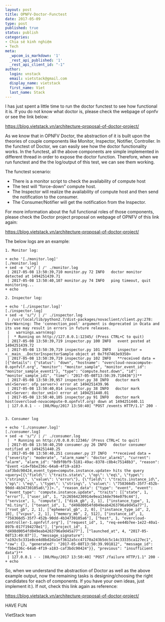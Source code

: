 ```yaml
---
layout: post
title: OPNFV-Doctor-Functest
date: 2017-05-09
type: post
published: true
status: publish
categories:
- Chia sẻ kinh nghiệm
- Tech
meta:
  _wpcom_is_markdown: '1'
  _rest_api_published: '1'
  _rest_api_client_id: "-1"
author:
  login: vnstack
  email: vietstack@gmail.com
  display_name: vietstack
  first_name: Viet
  last_name: Stack
---
```



I has just spent a little time to run the doctor functest to see how functional it is. If you do not know what doctor is, please check the webpage of opnfv or see the link below:

https://blog.vietstack.vn/architecture-proposal-of-doctor-project/

As we know that in OPNFV Doctor, the abstraction of it is built upon the theories of couple components like Monitor, Inspector, Notifier, Controller. In the functest of Doctor, we can easily see how the doctor functionality works. In the functest, all the above components are simple implemented in different thread in order to expose the doctor function. Therefore, when we run functest and the the log/output of this test, we can see them working. 

The functest scenario:

- There is a monitor script to check the availability of compute host
- The test will “force-down” compute host.
- The Inspector will realize the availability of compute host and then send the notification to the consumer.
- The Consumer/Notifier will get the notification from the Inspector.

For more information about the full functional roles of those components, please check the Doctor project proposal on webpage of OPNFV of this link again:

https://blog.vietstack.vn/architecture-proposal-of-doctor-project/


The below logs are an example:

```
1. Monitor log:

+ echo '[./monitor.log]'
[./monitor.log]
+ sed -e 's/^/ | /' ./monitor.log
 | 2017-05-08 13:50:39,710 monitor.py 72 INFO   doctor monitor detected at 1494251439.71
 | 2017-05-08 13:50:40,107 monitor.py 74 INFO   ping timeout, quit monitoring...
+ echo

2. Inspector log:

+ echo '[./inspector.log]'
[./inspector.log]
+ sed -e 's/^/ | /' ./inspector.log
 | /usr/local/lib/python2.7/dist-packages/novaclient/client.py:278: UserWarning: The 'connection_pool' argument is deprecated in Ocata and its use may result in errors in future releases.
 |   warnings.warn(msg)
 |  * Running on http://127.0.0.1:12345/ (Press CTRL+C to quit)
 | 2017-05-08 13:50:39,719 inspector.py 100 INFO   event posted at 1494251439.72
 | 2017-05-08 13:50:39,719 inspector.py 101 INFO   inspector = <__main__.DoctorInspectorSample object at 0x7fd7463e9350>
 | 2017-05-08 13:50:39,719 inspector.py 102 INFO   **received data = [{"details": {"status": "down", "hostname": "overcloud-novacompute-0.opnfvlf.org", "monitor": "monitor_sample", "monitor_event_id": "monitor_sample_event1"}, "type": "compute.host.down", "id": "monitor_sample_id1", "time": "2017-05-08T13:50:39.710436"}]**
 | 2017-05-08 13:50:39,957 inspector.py 38 INFO   doctor mark vm(<Server: ofp_server>) error at 1494251439.96
 | 2017-05-08 13:50:40,014 inspector.py 38 INFO   doctor mark vm(<Server: doctor_vm1>) error at 1494251440.01
 | 2017-05-08 13:50:40,105 inspector.py 91 INFO   doctor mark host(overcloud-novacompute-0.opnfvlf.org) down at 1494251440.11
 | 127.0.0.1 - - [08/May/2017 13:50:40] "POST /events HTTP/1.1" 200 -


3. Consumer log

+ echo '[./consumer.log]'
[./consumer.log]
+ sed -e 's/^/ | /' ./consumer.log
 |  * Running on http://0.0.0.0:12346/ (Press CTRL+C to quit)
 | 2017-05-08 13:50:40,250 consumer.py 26 INFO   doctor consumer notified at 1494251440.25
 | 2017-05-08 13:50:40,251 consumer.py 27 INFO   **received data = {"severity": "moderate", "alarm_name": "doctor_alarm1", "current": "alarm", "alarm_id": "0d9f0bf9-5181-49ac-8378-c8b4c75148b3", "reason": "Event <id=fbbe236c-64a8-4f19-a183-caf3bdc90424,event_type=compute.instance.update> hits the query <query=[{\"field\": \"traits.state\", \"op\": \"eq\", \"type\": \"string\", \"value\": \"error\"}, {\"field\": \"traits.instance_id\", \"op\": \"eq\", \"type\": \"string\", \"value\": \"758366d5-35f7-452b-90dd-4b34730105a6\"}]>.", "reason_data": {"type": "event", "event": {"event_type": "compute.instance.update", "traits": [["state", 1, "error"], ["user_id", 1, "2c26564230914e9ea134de794e079c44"], ["service", 1, "compute"], ["disk_gb", 2, 1], ["instance_type", 1, "m1.tiny"], ["tenant_id", 1, "d498d0054fd049eab4263796a9d45a77"], ["root_gb", 2, 1], ["ephemeral_gb", 2, 0], ["instance_type_id", 2, 10], ["vcpus", 2, 1], ["memory_mb", 2, 512], ["instance_id", 1, "758366d5-35f7-452b-90dd-4b34730105a6"], ["host", 1, "overcloud-controller-1.opnfvlf.org"], ["request_id", 1, "req-ee44b7ee-1e22-40a1-897b-017f194278e1"], ["project_id", 1, "d498d0054fd049eab4263796a9d45a77"], ["launched_at", 4, "2017-05-08T13:49:07"]], "message_signature": "a192c5c331e8ce4d8bd2da1ef3612a5cc47170a243b5dc5c14c33335ca127ec1", "raw": {}, "generated": "2017-05-08T13:50:39.991812", "message_id": "fbbe236c-64a8-4f19-a183-caf3bdc90424"}}, "previous": "insufficient data"}**
 | 127.0.0.1 - - [08/May/2017 13:50:40] "POST /failure HTTP/1.1" 200 -
+ echo
```

So, when we understand the abstraction of Doctor as well as the above example output, now the remaining tasks is designing/choosing the right candidates for each of components. If you have your own ideas, just implement it:). If not, check this link again as reference:

https://blog.vietstack.vn/architecture-proposal-of-doctor-project/



HAVE FUN

VietStack team
